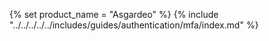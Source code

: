 {% set product_name = "Asgardeo" %}
{% include "../../../../../includes/guides/authentication/mfa/index.md" %}